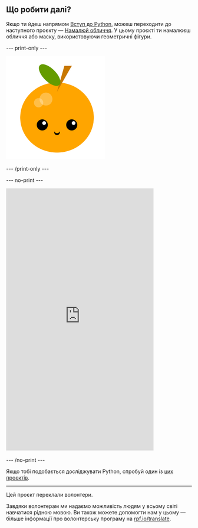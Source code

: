 ## Що робити далі?

Якщо ти йдеш напрямом [Вступ до Python](https://projects.raspberrypi.org/uk-UA/raspberrypi/python-intro), можеш переходити до наступного проєкту — [Намалюй обличчя](https://projects.raspberrypi.org/uk-UA/projects/make-a-face). У цьому проєкті ти намалюєш обличчя або маску, використовуючи геометричні фігури.

--- print-only ---

![Проєкт «Намалюй обличчя»](images/make-a-face-project.png)

--- /print-only ---

--- no-print ---

<iframe src="https://editor.raspberrypi.org/uk-UA/embed/viewer/fruit-face-example" width="400" height="710" frameborder="0" marginwidth="0" marginheight="0" allowfullscreen>
</iframe>

--- /no-print ---

Якщо тобі подобається досліджувати Python, спробуй один із [цих проєктів](https://projects.raspberrypi.org/uk-UA/projects?software%5B%5D=python).

***

Цей проєкт переклали волонтери.

Завдяки волонтерам ми надаємо можливість людям у всьому світі навчатися рідною мовою. Ви також можете допомогти нам у цьому — більше інформації про волонтерську програму на [rpf.io/translate](https://rpf.io/translate).
